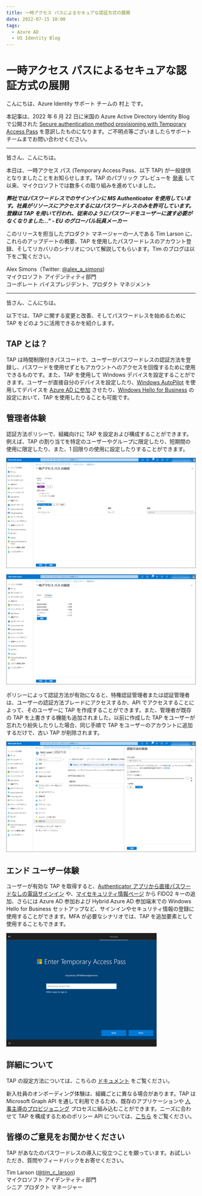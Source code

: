 ```yaml
---
title: 一時アクセス パスによるセキュアな認証方式の展開
date: 2022-07-15 10:00
tags:
  - Azure AD
  - US Identity Blog
---
```


# 一時アクセス パスによるセキュアな認証方式の展開

こんにちは、Azure Identity サポート チームの 村上 です。

本記事は、2022 年 6 月 22 日に米国の Azure Active Directory Identity Blog で公開された [Secure authentication method provisioning with Temporary Access Pass](https://techcommunity.microsoft.com/t5/microsoft-entra-azure-ad-blog/secure-authentication-method-provisioning-with-temporary-access/ba-p/3290631) を意訳したものになります。ご不明点等ございましたらサポート チームまでお問い合わせください。

---

皆さん、こんにちは。

本日は、一時アクセス パス (Temporary Access Pass、以下 TAP) が一般提供となりましたことをお知らせします。TAP のパブリック プレビューを [発表](https://techcommunity.microsoft.com/t5/microsoft-entra-azure-ad-blog/temporary-access-pass-is-now-in-public-preview/ba-p/1994702) して以来、マイクロソフトでは数多くの取り組みを進めていました。

**_弊社ではパスワードレスでのサインインに MS Authenticator を使用しています。社員がリソースにアクセスするにはパスワードレスのみを許可しています。登録は TAP を用いて行われ、従来のようにパスワードをユーザーに渡す必要がなくなりました..." - EU のグローバル玩具メーカー_**

このリリースを担当したプロダクト マネージャーの一人である Tim Larson に、これらのアップデートの概要、TAP を使用したパスワードレスのアカウント登録、そしてリカバリのシナリオについて解説してもらいます。Tim のブログは以下をご覧ください。

Alex Simons（Twitter: [@alex_a_simons](https://twitter.com/Alex_A_Simons))  
マイクロソフト アイデンティティ部門  
コーポレート バイスプレジデント、プロダクト マネジメント

---

皆さん、こんにちは。

以下では、TAP に関する変更と改善、そしてパスワードレスを始めるために TAP をどのように活用できるかを紹介します。

## TAP とは？

TAP は時間制限付きパスコードで、ユーザーがパスワードレスの認証方法を登録し、パスワードを使用せずともアカウントへのアクセスを回復するために使用できるものです。また、TAP を使用して Windows デバイスを設定することができます。ユーザーが直接自分のデバイスを設定したり、[Windows AutoPilot](https://docs.microsoft.com/ja-jp/mem/autopilot/windows-autopilot) を使用してデバイスを [Azure AD に参加](https://docs.microsoft.com/ja-jp/azure/active-directory/devices/concept-azure-ad-join) させたり、[Windows Hello for Business](https://docs.microsoft.com/ja-jp/windows/security/identity-protection/hello-for-business/hello-overview) の設定において、TAP を使用したりることも可能です。

## 管理者体験 

認証方法ポリシーで、組織向けに TAP を設定および構成することができます。例えば、TAP の割り当てを特定のユーザーやグループに限定したり、短期間の使用に限定したり、また、1 回限りの使用に設定したりすることができます。

![](./secure-authentication-method-provisioning-with-temporary-access/image01.jpg)

![一時アクセス パスの認証方法設定](./secure-authentication-method-provisioning-with-temporary-access/image02.jpg)

ポリシーによって認証方法が有効になると、特権認証管理者または認証管理者は、ユーザーの認証方法ブレードにアクセスするか、API でアクセスすることによって、そのユーザーに TAP を作成することができます。また、管理者が既存の TAP を上書きする機能も追加されました。以前に作成した TAP をユーザーが忘れたり紛失したりした場合、同じ手順で TAP をユーザーのアカウントに追加するだけで、古い TAP が削除されます。

![Azure Portal からユーザーへ新しい一時アクセス パスを作成](./secure-authentication-method-provisioning-with-temporary-access/image03.jpg)

## エンド ユーザー体験

ユーザーが有効な TAP を取得すると、[Authenticator アプリから直接パスワードなしの電話サインイン](https://support.microsoft.com/ja-jp/account-billing/%E8%81%B7%E5%A0%B4%E3%81%BE%E3%81%9F%E3%81%AF%E5%AD%A6%E6%A0%A1%E3%82%A2%E3%82%AB%E3%82%A6%E3%83%B3%E3%83%88%E3%82%92microsoft-authenticator-%E3%82%A2%E3%83%97%E3%83%AA%E3%81%AB%E8%BF%BD%E5%8A%A0%E3%81%99%E3%82%8B-43a73ab5-b4e8-446d-9e54-2a4cb8e4e93c) や、[マイセキュリティ情報ページ](https://aka.ms/mysecurityinfo) から FIDO2 キーの追加、さらには Azure AD 参加および Hybrid Azure AD 参加端末での Windows Hello for Business セットアップなど、サインインやセキュリティ情報の登録に使用することができます。MFA が必要なシナリオでは、TAP を追加要素として使用することもできます。

![](./secure-authentication-method-provisioning-with-temporary-access/image04.png)

## 詳細について 

TAP の設定方法については、こちらの [ドキュメント](https://docs.microsoft.com/ja-jp/azure/active-directory/authentication/howto-authentication-temporary-access-pass) をご覧ください。

新入社員のオンボーディング体験は、組織ごとに異なる場合があります。TAP は Microsoft Graph API を通して利用できるため、既存のアプリケーションや [人事主導のプロビジョニング](https://docs.microsoft.com/ja-jp/azure/active-directory/app-provisioning/what-is-hr-driven-provisioning) プロセスに組み込むことができます。ニーズに合わせて TAP を構成するためのポリシー API については、[こちら](https://docs.microsoft.com/ja-jp/graph/api/resources/temporaryaccesspassauthenticationmethodconfiguration?view=graph-rest-1.0) をご覧ください。

## 皆様のご意見をお聞かせください 

TAP があなたのパスワードレスの導入に役立つことを願っています。お試しいただき、質問やフィードバックをお寄せください。

Tim Larson ([@tim_c_larson](https://twitter.com/tim_c_larson))  
マイクロソフト アイデンティティ部門  
シニア プロダクト マネージャー
